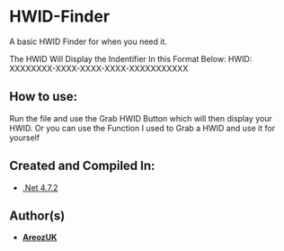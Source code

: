 # HWID-Finder
A basic HWID Finder for when you need it.

The HWID Will Display the Indentifier In this Format Below:
HWID: XXXXXXXX-XXXX-XXXX-XXXX-XXXXXXXXXXX

## How to use:
Run the file and use the Grab HWID Button which will then display your HWID.
Or you can use the Function I used to Grab a HWID and use it for yourself

## Created and Compiled In:

* [.Net 4.7.2](https://dotnet.microsoft.com/en-us/download)

## Author(s)

* **[AreozUK](https://github.com/AreozUK/)**
